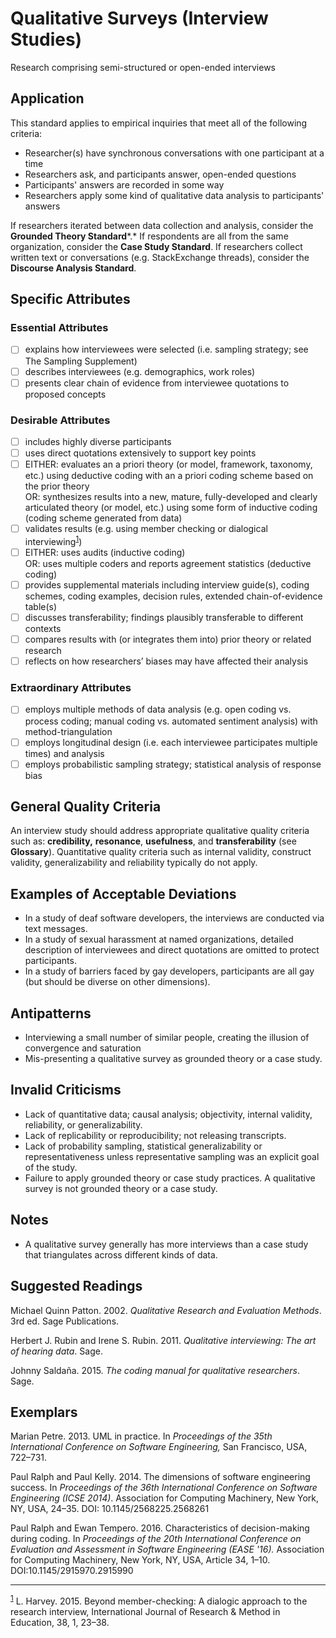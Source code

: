 # Qualitative Surveys (Interview Studies) 
<standard name="Qualitative Surveys (Interview Studies)">
Research comprising semi-structured or open-ended interviews

## Application 

This standard applies to empirical inquiries that meet all of the
following criteria:

-   Researcher(s) have synchronous conversations with one participant at
    a time
-   Researchers ask, and participants answer, open-ended questions
-   Participants' answers are recorded in some way
-   Researchers apply some kind of qualitative data analysis to
    participants' answers

If researchers iterated between data collection and analysis, consider
the **Grounded Theory Standard***.* If respondents are all from the same
organization, consider the **Case Study Standard**. If researchers
collect written text or conversations (e.g. StackExchange threads),
consider the **Discourse Analysis Standard**.

## Specific Attributes

### Essential Attributes	
<checklist name="Essential">

- [ ]	explains how interviewees were selected (i.e. sampling strategy; see The Sampling Supplement)
- [ ]	describes interviewees (e.g. demographics, work roles)
- [ ]	presents clear chain of evidence from interviewee quotations to proposed concepts
</checklist>
     
### Desirable Attributes	
<checklist name="Desirable">

- [ ]	includes highly diverse participants
- [ ]	uses direct quotations extensively to support key points
- [ ]	EITHER: evaluates an a priori theory (or model, framework, taxonomy, etc.) using deductive coding with an a priori coding scheme based on the prior theory    
     OR: synthesizes results into a new, mature, fully-developed and clearly articulated theory (or model, etc.) using some form of inductive coding (coding scheme generated from data)
- [ ]	validates results (e.g. using member checking or dialogical interviewing<sup>[1](#myfootnote1)</sup>)
- [ ]	EITHER: uses audits (inductive coding)  
     OR: uses multiple coders and reports agreement statistics (deductive coding)
- [ ]	provides supplemental materials including interview guide(s), coding schemes, coding examples, decision rules, extended chain-of-evidence table(s)
- [ ]	discusses transferability; findings plausibly transferable to different contexts
- [ ]	compares results with (or integrates them into) prior theory or related research
- [ ]	reflects on how researchers’ biases may have affected their analysis
</checklist>
     
### Extraordinary Attributes	
<checklist name="Extraordinary">

- [ ]	employs multiple methods of data analysis (e.g. open coding vs. process coding; manual coding vs. automated sentiment analysis) with method-triangulation
- [ ]	employs longitudinal design (i.e. each interviewee participates multiple times) and analysis
- [ ]	employs probabilistic sampling strategy; statistical analysis of response bias
</checklist>

## General Quality Criteria

An interview study should address appropriate qualitative quality
criteria such as: **credibility,** **resonance**, **usefulness**, and
**transferability** (see **Glossary**). Quantitative quality criteria
such as internal validity, construct validity, generalizability and
reliability typically do not apply.

## Examples of Acceptable Deviations

-   In a study of deaf software developers, the interviews are conducted
    via text messages.
-   In a study of sexual harassment at named organizations, detailed
    description of interviewees and direct quotations are omitted to
    protect participants.
-   In a study of barriers faced by gay developers, participants are all
    gay (but should be diverse on other dimensions).

## Antipatterns 

-   Interviewing a small number of similar people, creating the illusion
    of convergence and saturation
-   Mis-presenting a qualitative survey as grounded theory or a case
    study.

## Invalid Criticisms 

-   Lack of quantitative data; causal analysis; objectivity, internal
    validity, reliability, or generalizability.
-   Lack of replicability or reproducibility; not releasing transcripts.
-   Lack of probability sampling, statistical generalizability or
    representativeness unless representative sampling was an explicit
    goal of the study.
-   Failure to apply grounded theory or case study practices. A
    qualitative survey is not grounded theory or a case study.

## Notes 

-   A qualitative survey generally has more interviews than a case study
    that triangulates across different kinds of data.

## Suggested Readings 

Michael Quinn Patton. 2002. *Qualitative Research and Evaluation
Methods*. 3rd ed. Sage Publications.

Herbert J. Rubin and Irene S. Rubin. 2011. *Qualitative interviewing:
The art of hearing data*. Sage.

Johnny Saldaña. 2015. *The coding manual for qualitative researchers*.
Sage.

## Exemplars 

Marian Petre. 2013. UML in practice. In *Proceedings of the 35th
International Conference on Software Engineering,* San Francisco, USA,
722–731.

Paul Ralph and Paul Kelly. 2014. The dimensions of software engineering
success. In *Proceedings of the 36th International Conference on
Software Engineering (ICSE 2014)*. Association for Computing Machinery,
New York, NY, USA, 24–35. DOI: 10.1145/2568225.2568261

Paul Ralph and Ewan Tempero. 2016. Characteristics of decision-making
during coding. In *Proceedings of the 20th International Conference on
Evaluation and Assessment in Software Engineering (EASE '16).*
Association for Computing Machinery, New York, NY, USA, Article 34,
1–10. DOI:10.1145/2915970.2915990

---
<footnote><sup>[1](#myfootnote1)</sup> L. Harvey. 2015. Beyond member-checking: A dialogic approach to the research interview, International Journal of Research & Method in Education, 38, 1, 23–38.</footnote><br>
</standard>
